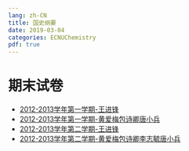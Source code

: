 ```yaml
---
lang: zh-CN
title: 国史纲要
date: 2019-03-04
categories: ECNUChemistry
pdf: true
---
```

# 期末试卷

* [2012-2013学年第一学期-王进锋](https://dev.tencent.com/api/share/download/62d07d7c-b4bf-406e-a009-ab977193bb32)
* [2012-2013学年第一学期-黄爱梅包诗卿唐小兵](https://dev.tencent.com/api/share/download/c518aa7b-ebe6-4847-9595-c86e835d2eba)
* [2012-2013学年第二学期-王进锋](https://dev.tencent.com/api/share/download/f4cf4a08-27da-4146-847e-19f4fb01cf57)
* [2012-2013学年第二学期-黄爱梅包诗卿李志毓唐小兵](https://dev.tencent.com/api/share/download/3fc992da-fe7a-4dd6-bc0e-6ff64de74763)